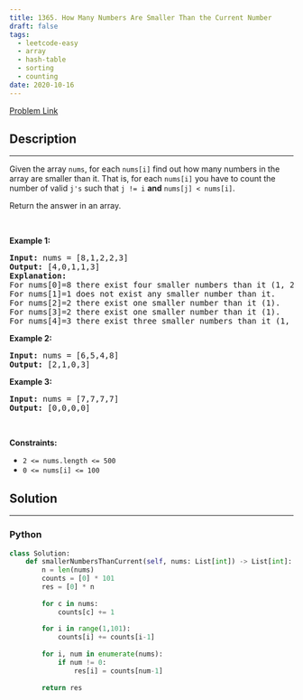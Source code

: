 ```yaml
---
title: 1365. How Many Numbers Are Smaller Than the Current Number
draft: false
tags: 
  - leetcode-easy
  - array
  - hash-table
  - sorting
  - counting
date: 2020-10-16
---
```


[Problem Link](https://leetcode.com/problems/how-many-numbers-are-smaller-than-the-current-number/)

## Description

---
<p>Given the array <code>nums</code>, for each <code>nums[i]</code> find out how many numbers in the array are smaller than it. That is, for each <code>nums[i]</code> you have to count the number of valid <code>j&#39;s</code>&nbsp;such that&nbsp;<code>j != i</code> <strong>and</strong> <code>nums[j] &lt; nums[i]</code>.</p>

<p>Return the answer in an array.</p>

<p>&nbsp;</p>
<p><strong class="example">Example 1:</strong></p>

<pre>
<strong>Input:</strong> nums = [8,1,2,2,3]
<strong>Output:</strong> [4,0,1,1,3]
<strong>Explanation:</strong> 
For nums[0]=8 there exist four smaller numbers than it (1, 2, 2 and 3). 
For nums[1]=1 does not exist any smaller number than it.
For nums[2]=2 there exist one smaller number than it (1). 
For nums[3]=2 there exist one smaller number than it (1). 
For nums[4]=3 there exist three smaller numbers than it (1, 2 and 2).
</pre>

<p><strong class="example">Example 2:</strong></p>

<pre>
<strong>Input:</strong> nums = [6,5,4,8]
<strong>Output:</strong> [2,1,0,3]
</pre>

<p><strong class="example">Example 3:</strong></p>

<pre>
<strong>Input:</strong> nums = [7,7,7,7]
<strong>Output:</strong> [0,0,0,0]
</pre>

<p>&nbsp;</p>
<p><strong>Constraints:</strong></p>

<ul>
	<li><code>2 &lt;= nums.length &lt;= 500</code></li>
	<li><code>0 &lt;= nums[i] &lt;= 100</code></li>
</ul>


## Solution

---
### Python
``` py title='how-many-numbers-are-smaller-than-the-current-number'
class Solution:
    def smallerNumbersThanCurrent(self, nums: List[int]) -> List[int]:
        n = len(nums)
        counts = [0] * 101
        res = [0] * n
        
        for c in nums:
            counts[c] += 1
            
        for i in range(1,101):
            counts[i] += counts[i-1]
            
        for i, num in enumerate(nums):
            if num != 0:
                res[i] = counts[num-1]
        
        return res
```


